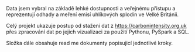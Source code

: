Data jsem vybral na základě lehké dostupnosti a veřejnému přistupu a reprezentují odhady a meření emisí uhlíkových splodin ve Velké Británii.

Celý projekt ukazuje postup od stažení dat z https://carbonintensity.org.uk přes zpracování dat po jejich vizualizaci za použití Pythonu, PySpark a SQL.

Složka dále obsahuje read me dokumenty popisujicí jednotlivé kroky.
